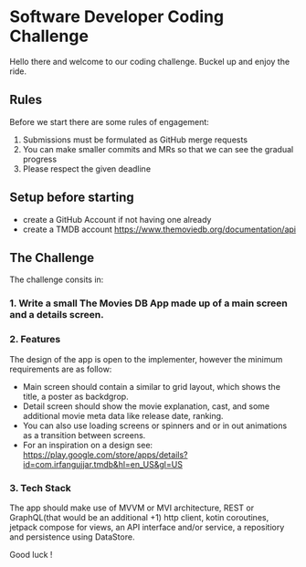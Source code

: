 # Software Developer Coding Challenge

Hello there and welcome to our coding challenge. Buckel up and enjoy the ride. 

## Rules
Before we start there are some rules of engagement:
1. Submissions must be formulated as GitHub merge requests
2. You can make smaller commits and MRs so that we can see the gradual progress
3. Please respect the given deadline

## Setup before starting
- create a GitHub Account if not having one already
- create a TMDB account https://www.themoviedb.org/documentation/api

## The Challenge

The challenge consits in:
### 1. Write a small The Movies DB App made up of a main screen and a details screen. 

### 2. Features 
The design of the app is open to the implementer, however the minimum requirements are as follow:

- Main screen should contain a similar to grid layout, which shows the title, a poster as backdgrop.
- Detail screen should show the movie explanation, cast, and some additional movie meta data like release date, ranking.
- You can also use loading screens or spinners and or in out animations as a transition between screens.
- For an inspiration on a design see:
https://play.google.com/store/apps/details?id=com.irfangujjar.tmdb&hl=en_US&gl=US

###  3. Tech Stack
The app should make use of MVVM or MVI architecture, REST or GraphQL(that would be an additional +1) http client, kotin coroutines, jetpack compose for views, an API interface and/or service, a repositiory and persistence using DataStore. 


Good luck !





